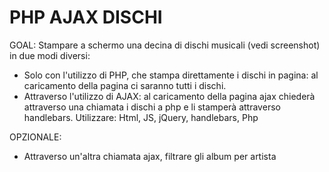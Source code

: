 # PHP AJAX DISCHI

GOAL:
Stampare a schermo una decina di dischi musicali
(vedi screenshot) in due modi diversi:
- Solo con l'utilizzo di PHP, che stampa
direttamente i dischi in pagina: al caricamento
della pagina ci saranno tutti i dischi.
- Attraverso l'utilizzo di AJAX: al caricamento
della pagina ajax chiederà attraverso una
chiamata i dischi a php e li stamperà
attraverso handlebars.
Utilizzare: Html, JS, jQuery, handlebars, Php

OPZIONALE:
- Attraverso un'altra chiamata ajax, filtrare gli
album per artista


